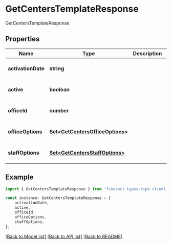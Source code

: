 # GetCentersTemplateResponse

GetCentersTemplateResponse

## Properties

Name | Type | Description | Notes
------------ | ------------- | ------------- | -------------
**activationDate** | **string** |  | [optional] [default to undefined]
**active** | **boolean** |  | [optional] [default to undefined]
**officeId** | **number** |  | [optional] [default to undefined]
**officeOptions** | [**Set&lt;GetCentersOfficeOptions&gt;**](GetCentersOfficeOptions.md) |  | [optional] [default to undefined]
**staffOptions** | [**Set&lt;GetCentersStaffOptions&gt;**](GetCentersStaffOptions.md) |  | [optional] [default to undefined]

## Example

```typescript
import { GetCentersTemplateResponse } from 'fineract-typescript-client';

const instance: GetCentersTemplateResponse = {
    activationDate,
    active,
    officeId,
    officeOptions,
    staffOptions,
};
```

[[Back to Model list]](../README.md#documentation-for-models) [[Back to API list]](../README.md#documentation-for-api-endpoints) [[Back to README]](../README.md)
